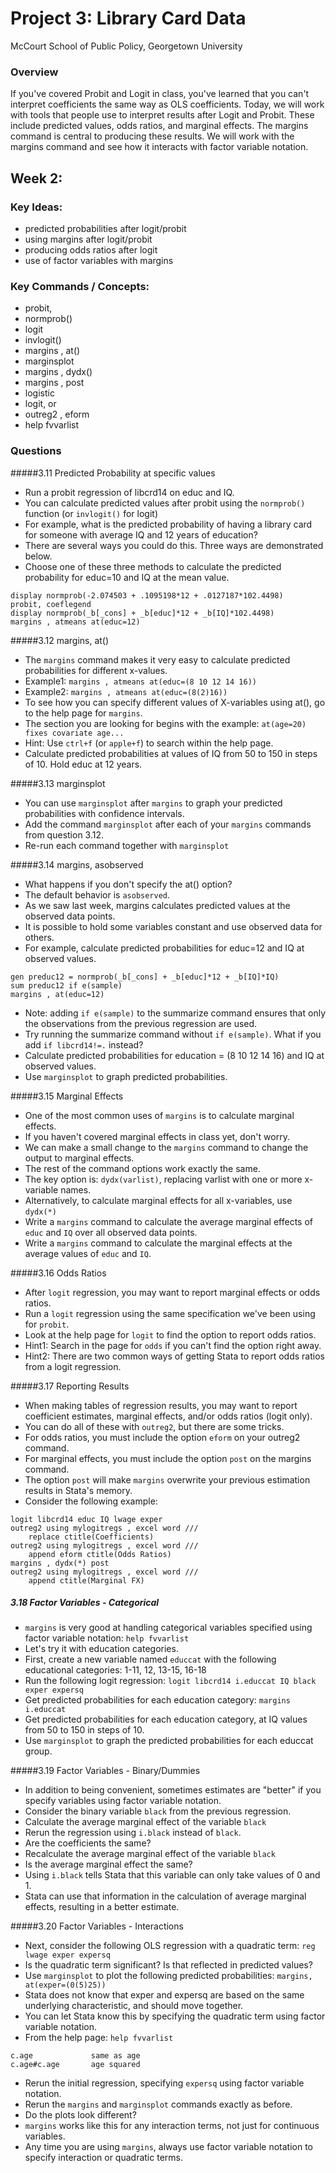# Project 3: Library Card Data 
McCourt School of Public Policy, Georgetown University

### Overview

If you've covered Probit and Logit in class, you've learned that you can't interpret coefficients the same way as OLS coefficients.
Today, we will work with tools that people use to interpret results after Logit and Probit.
These include predicted values, odds ratios, and marginal effects.
The margins command is central to producing these results. 
We will work with the margins command and see how it interacts with factor variable notation. 

## Week 2: 
### Key Ideas:

 - predicted probabilities after logit/probit
 - using margins after logit/probit 
 - producing odds ratios after logit
 - use of factor variables with margins

### Key Commands / Concepts:

 - probit, 
 - normprob()
 - logit 
 - invlogit() 
 - margins , at()
 - marginsplot
 - margins , dydx()
 - margins , post 
 - logistic
 - logit, or
 - outreg2 , eform
 - help fvvarlist

### Questions

#####3.11 Predicted Probability at specific values
 - Run a probit regression of libcrd14 on educ and IQ.
 - You can calculate predicted values after probit using the `normprob()` function (or `invlogit()` for logit)
 - For example, what is the predicted probability of having a library card for someone with average IQ and 12 years of education? 
 - There are several ways you could do this. Three ways are demonstrated below. 
 - Choose one of these three methods to calculate the predicted probability for educ=10 and IQ at the mean value. 
```
display normprob(-2.074503 + .1095198*12 + .0127187*102.4498)
probit, coeflegend
display normprob(_b[_cons] + _b[educ]*12 + _b[IQ]*102.4498)
margins , atmeans at(educ=12) 
```

#####3.12 margins, at() 
 - The `margins` command makes it very easy to calculate predicted probabilities for different x-values.
 - Example1: `margins , atmeans at(educ=(8 10 12 14 16))` 
 - Example2: `margins , atmeans at(educ=(8(2)16))`
 - To see how you can specify different values of X-variables using at(), go to the help page for `margins`.
 - The section you are looking for begins with the example: `at(age=20) fixes covariate age...`
 - Hint: Use `ctrl+f` (or `apple+f`) to search within the help page.
 - Calculate predicted probabilities at values of IQ from 50 to 150 in steps of 10. Hold educ at 12 years.

#####3.13 marginsplot
 - You can use `marginsplot` after `margins` to graph your predicted probabilities with confidence intervals.
 - Add the command `marginsplot` after each of your `margins` commands from question 3.12.
 - Re-run each command together with `marginsplot` 

#####3.14 margins, asobserved
 - What happens if you don't specify the at() option? 
 - The default behavior is `asobserved`. 
 - As we saw last week, margins calculates predicted values at the observed data points. 
 - It is possible to hold some variables constant and use observed data for others.
 - For example, calculate predicted probabilities for educ=12 and IQ at observed values.
``` 
gen preduc12 = normprob(_b[_cons] + _b[educ]*12 + _b[IQ]*IQ)
sum preduc12 if e(sample)
margins , at(educ=12)
```
 - Note: adding `if e(sample)` to the summarize command ensures that only the observations from the previous regression are used.
 - Try running the summarize command without `if e(sample)`. What if you add `if libcrd14!=.` instead?
 - Calculate predicted probabilities for education = (8 10 12 14 16) and IQ at observed values. 
 - Use `marginsplot` to graph predicted probabilities.

#####3.15 Marginal Effects 
 - One of the most common uses of `margins` is to calculate marginal effects.
 - If you haven't covered marginal effects in class yet, don't worry. 
 - We can make a small change to the `margins` command to change the output to marginal effects.
 - The rest of the command options work exactly the same. 
 - The key option is: `dydx(varlist)`, replacing varlist with one or more x-variable names. 
 - Alternatively, to calculate marginal effects for all x-variables, use `dydx(*)`
 - Write a `margins` command to calculate the average marginal effects of `educ` and `IQ` over all observed data points.
 - Write a `margins` command to calculate the marginal effects at the average values of `educ` and `IQ`. 

#####3.16 Odds Ratios 
 - After `logit` regression, you may want to report marginal effects or odds ratios.
 - Run a `logit` regression using the same specification we've been using for `probit`. 
 - Look at the help page for `logit` to find the option to report odds ratios.
 - Hint1: Search in the page for `odds` if you can't find the option right away.  
 - Hint2: There are two common ways of getting Stata to report odds ratios from a logit regression.

#####3.17 Reporting Results
 - When making tables of regression results, you may want to report coefficient estimates, marginal effects, and/or odds ratios (logit only). 
 - You can do all of these with `outreg2`, but there are some tricks.
 - For odds ratios, you must include the option `eform` on your outreg2 command.   
 - For marginal effects, you must include the option `post` on the margins command. 
 - The option `post` will make `margins` overwrite your previous estimation results in Stata's memory.
 - Consider the following example:
```
logit libcrd14 educ IQ lwage exper
outreg2 using mylogitregs , excel word ///
	replace ctitle(Coefficients)
outreg2 using mylogitregs , excel word ///
	append eform ctitle(Odds Ratios)
margins , dydx(*) post
outreg2 using mylogitregs , excel word ///
	append ctitle(Marginal FX)
```

##### 3.18 Factor Variables - Categorical
 - `margins` is very good at handling categorical variables specified using factor variable notation: `help fvvarlist` 
 - Let's try it with education categories. 
 - First, create a new variable named `educcat` with the following educational categories: 1-11, 12, 13-15, 16-18
 - Run the following logit regression: `logit libcrd14 i.educcat IQ black exper expersq`
 - Get predicted probabilities for each education category: `margins i.educcat` 
 - Get predicted probabilities for each education category, at IQ values from 50 to 150 in steps of 10.
 - Use `marginsplot` to graph the predicted probabilities for each educcat group.

#####3.19 Factor Variables - Binary/Dummies 
 - In addition to being convenient, sometimes estimates are "better" if you specify variables using factor variable notation. 
 - Consider the binary variable `black` from the previous regression. 
 - Calculate the average marginal effect of the variable `black`  
 - Rerun the regression using `i.black` instead of `black`.
 - Are the coefficients the same?
 - Recalculate the average marginal effect of the variable `black`  
 - Is the average marginal effect the same?
 - Using `i.black` tells Stata that this variable can only take values of 0 and 1. 
 - Stata can use that information in the calculation of average marginal effects, resulting in a better estimate.

#####3.20 Factor Variables - Interactions 
 - Next, consider the following OLS regression with a quadratic term: `reg lwage exper expersq`
 - Is the quadratic term significant? Is that reflected in predicted values?
 - Use `marginsplot` to plot the following predicted probabilities: `margins, at(exper=(0(5)25))`
 - Stata does not know that exper and expersq are based on the same underlying characteristic, and should move together.
 - You can let Stata know this by specifying the quadratic term using factor variable notation.
 - From the help page: `help fvvarlist` 
```
c.age             same as age
c.age#c.age       age squared
```
 - Rerun the initial regression, specifying `expersq` using factor variable notation. 
 - Rerun the `margins` and `marginsplot` commands exactly as before.
 - Do the plots look different?
 - `margins` works like this for any interaction terms, not just for continuous variables.
 - Any time you are using `margins`, always use factor variable notation to specify interaction or quadratic terms. 


